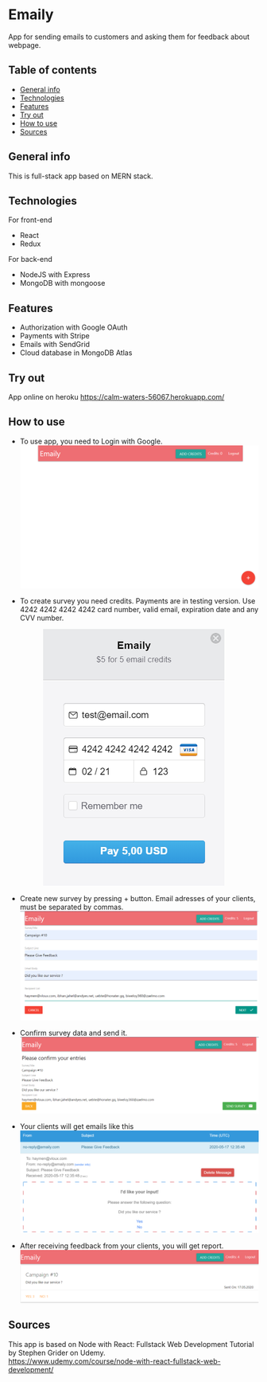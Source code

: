 # Emaily
App for sending emails to customers and asking them for feedback about webpage.

## Table of contents
* [General info](#general-info)
* [Technologies](#technologies)
* [Features](#features)
* [Try out](#try-out)
* [How to use](#how-to-use)
* [Sources](#sources)

## General info

This is full-stack app  based on MERN stack.

## Technologies
For front-end
* React
* Redux

For back-end
* NodeJS with Express
* MongoDB with mongoose

## Features
* Authorization with Google OAuth
* Payments with Stripe 
* Emails with SendGrid
* Cloud database in MongoDB Atlas

## Try out
App online on heroku
https://calm-waters-56067.herokuapp.com/

## How to use
* To use app, you need to Login with Google.  
![Logged In](./img/loggedIn.png)

* To create survey you need credits. Payments are in testing version. Use 4242 4242 4242 4242 card number, valid email, expiration date and any CVV number.    
<p align="center">
  <img src="./img/card.png" />
</p>

* Create new survey by pressing + button. Email adresses of your clients, must be separated by commas.  
![New survey](./img/createSurvey.png)

* Confirm survey data and send it.  
![Confirm](./img/confirmSurvey.png)

* Your clients will get emails like this  
![Email](./img/email.png)

* After receiving feedback from your clients, you will get report.  
![Feedback](./img/feedback.png)

## Sources
This app is based on Node with React: Fullstack Web Development Tutorial by Stephen Grider on Udemy.    
https://www.udemy.com/course/node-with-react-fullstack-web-development/
